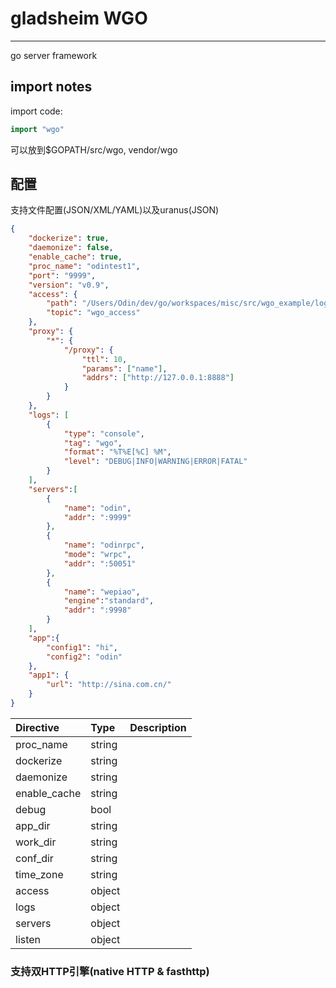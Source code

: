 # gladsheim WGO
---
go server framework

## import notes

import code:

```go
import "wgo"
```

可以放到$GOPATH/src/wgo, vendor/wgo


## 配置

支持文件配置(JSON/XML/YAML)以及uranus(JSON)

```json
{
    "dockerize": true,
    "daemonize": false,
    "enable_cache": true,
    "proc_name": "odintest1",
    "port": "9999",
    "version": "v0.9",
    "access": {
        "path": "/Users/Odin/dev/go/workspaces/misc/src/wgo_example/logs/access1.log",
        "topic": "wgo_access"
    },
    "proxy": {
        "*": {
            "/proxy": {
                "ttl": 10,
                "params": ["name"],
                "addrs": ["http://127.0.0.1:8888"]
            }
        }
    },
    "logs": [
        {
            "type": "console",
            "tag": "wgo",
            "format": "%T%E[%C] %M",
            "level": "DEBUG|INFO|WARNING|ERROR|FATAL"
        }
    ],
    "servers":[
        {
            "name": "odin",
            "addr": ":9999"
        },
        {
            "name": "odinrpc",
            "mode": "wrpc",
            "addr": ":50051"
        },
        {
            "name": "wepiao",
            "engine":"standard",
            "addr": ":9998"
        }
    ],
    "app":{
        "config1": "hi",
        "config2": "odin"
    },
    "app1": {
        "url": "http://sina.com.cn/"
    }
}
```

Directive   | Type   |Description
:-----------|:-------|:------------------
proc_name   | string | 
dockerize   | string | 
daemonize   | string | 
enable_cache| string | 
debug       | bool   | 
app_dir     | string | 
work_dir    | string | 
conf_dir    | string | 
time_zone   | string | 
access      | object | 
logs        | object | 
servers     | object | 
listen      | object | 

### 支持双HTTP引擎(native HTTP & fasthttp)


